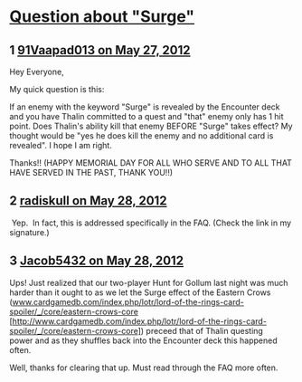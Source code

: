 # [Question about &quot;Surge&quot;](https://community.fantasyflightgames.com/topic/65156-question-about-surge/)

## 1 [91Vaapad013 on May 27, 2012](https://community.fantasyflightgames.com/topic/65156-question-about-surge/?do=findComment&comment=636714)

Hey Everyone,

My quick question is this:

If an enemy with the keyword "Surge" is revealed by the Encounter deck and you have Thalin committed to a quest and "that" enemy only has 1 hit point. Does Thalin's ability kill that enemy BEFORE "Surge" takes effect? My thought would be "yes he does kill the enemy and no additional card is revealed". I hope I am right.

Thanks!! (HAPPY MEMORIAL DAY FOR ALL WHO SERVE AND TO ALL THAT HAVE SERVED IN THE PAST, THANK YOU!!)

## 2 [radiskull on May 28, 2012](https://community.fantasyflightgames.com/topic/65156-question-about-surge/?do=findComment&comment=636723)

 Yep.  In fact, this is addressed specifically in the FAQ. (Check the link in my signature.)

## 3 [Jacob5432 on May 28, 2012](https://community.fantasyflightgames.com/topic/65156-question-about-surge/?do=findComment&comment=636759)

Ups! Just realized that our two-player Hunt for Gollum last night was much harder than it ought to as we let the Surge effect of the Eastern Crows (www.cardgamedb.com/index.php/lotr/lord-of-the-rings-card-spoiler/_/core/eastern-crows-core [http://www.cardgamedb.com/index.php/lotr/lord-of-the-rings-card-spoiler/_/core/eastern-crows-core]) preceed that of Thalin questing power and as they shuffles back into the Encounter deck this happened often.

Well, thanks for clearing that up. Must read through the FAQ more often.

